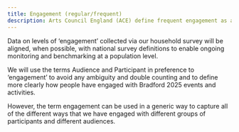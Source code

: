```yaml
---
title: Engagement (regular/frequent) 
description: Arts Council England (ACE) define frequent engagement as at least 3 to 4 times a year or more (this could be any combination of cultural events/ activities).
---
```


Data on levels of ‘engagement’ collected via our household survey will be aligned, when possible, with national survey definitions to enable ongoing monitoring and benchmarking at a population level. 

We will use the terms Audience and Participant in preference to ‘engagement’ to avoid any ambiguity and double counting and to define more clearly how people have engaged with Bradford 2025 events and activities. 

However, the term engagement can be used in a generic way to capture all of the different ways that we have engaged with different groups of participants and different audiences. 

